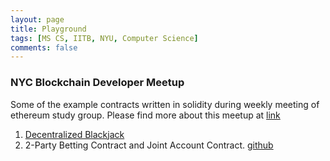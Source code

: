 ```yaml
---
layout: page
title: Playground
tags: [MS CS, IITB, NYU, Computer Science]
comments: false
---
```


### NYC Blockchain Developer Meetup
Some of the example contracts written in solidity during weekly meeting of ethereum study group. 
Please find more about this meetup at [link]({{"https://www.meetup.com/nyc-blockchain-devs/"}}) 
1. [Decentralized Blackjack]({{"https://github.com/vutsalsinghal/decentralised_BlackJack"}})
2. 2-Party Betting Contract and Joint Account Contract. [github]({{https://github.com/panghalamit/smart_contracts}})

